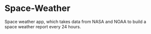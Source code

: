 # Space-Weather
Space weather app, which takes data from NASA and NOAA to build a space weather report every 24 hours.
